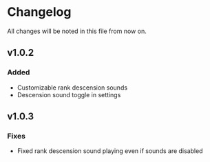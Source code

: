 # Changelog

All changes will be noted in this file from now on.

## v1.0.2

### Added
- Customizable rank descension sounds
- Descension sound toggle in settings

## v1.0.3

### Fixes
- Fixed rank descension sound playing even if sounds are disabled
